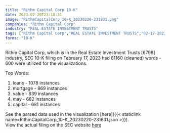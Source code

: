 ```yaml
---
title: "Rithm Capital Corp 10-K"
date: 2023-02-20T23:18:31
image: "RithmCapitalCorp_10-K_20230220-231831.png"
companies: "Rithm Capital Corp"
industry: "REAL ESTATE INVESTMENT TRUSTS"
tags: ["Rithm Capital Corp","REAL ESTATE INVESTMENT TRUSTS","02-17-2023","10-K"]
forms: "10-K"
---
```

Rithm Capital Corp, which is in the Real Estate Investment Trusts [6798] industry, SEC 10-K filing on February 17, 2023 had 81160 (cleaned) words - 600 were utilized for the visualizations.

Top Words:
1. loans - 1078 instances
2. mortgage - 869 instances
3. value - 839 instances
4. may - 682 instances
5. capital - 681 instances


See the parsed data used in the visualization [here]({{< staticlink name=RithmCapitalCorp_10-K_20230220-231831.json >}}).  
View the actual filing on the SEC website [here](https://www.sec.gov/Archives/edgar/data/1556593/0001556593-23-000012.txt)